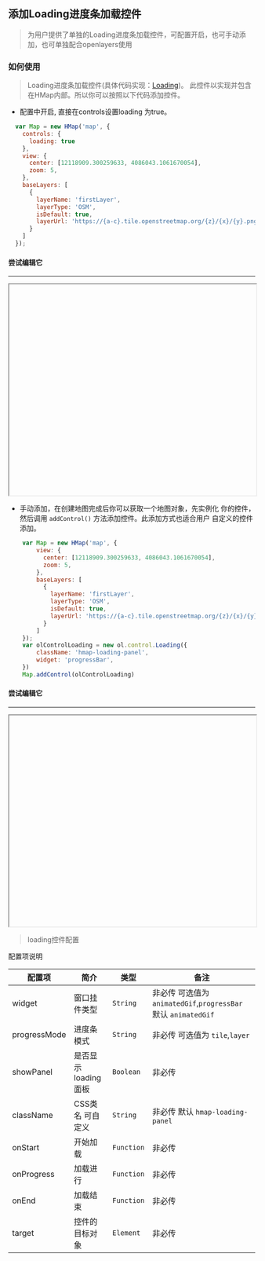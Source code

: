 ## 添加Loading进度条加载控件

> 为用户提供了单独的Loading进度条加载控件，可配置开启，也可手动添加，也可单独配合openlayers使用

### 如何使用

> Loading进度条加载控件(具体代码实现：[Loading](https://github.com/sakitam-fdd/ol-extent/blob/master/src/control/Loading.js))。
  此控件以实现并包含在HMap内部。所以你可以按照以下代码添加控件。

* 配置中开启, 直接在controls设置loading 为true。

```javascript
  var Map = new HMap('map', {
    controls: {
      loading: true
    },
    view: {
      center: [12118909.300259633, 4086043.1061670054],
      zoom: 5,
    },
    baseLayers: [
      {
        layerName: 'firstLayer',
        layerType: 'OSM',
        isDefault: true,
        layerUrl: 'https://{a-c}.tile.openstreetmap.org/{z}/{x}/{y}.png'
      }
    ]
  });
```

#### 尝试编辑它
---
<iframe width="100%" height="430"></iframe>

* 手动添加，在创建地图完成后你可以获取一个地图对象，先实例化
  你的控件，然后调用 ``addControl()`` 方法添加控件。此添加方式也适合用户
  自定义的控件添加。

```javascript
    var Map = new HMap('map', {
        view: {
          center: [12118909.300259633, 4086043.1061670054],
          zoom: 5,
        },
        baseLayers: [
          {
            layerName: 'firstLayer',
            layerType: 'OSM',
            isDefault: true,
            layerUrl: 'https://{a-c}.tile.openstreetmap.org/{z}/{x}/{y}.png'
          }
        ]
    });
    var olControlLoading = new ol.control.Loading({
        className: 'hmap-loading-panel',
        widget: 'progressBar',
    })
    Map.addControl(olControlLoading)
```

#### 尝试编辑它
---
<iframe width="100%" height="430"></iframe>

> loading控件配置

配置项说明

| 配置项 | 简介 | 类型 | 备注 |
| --- | --- |--- | --- |
| widget | 窗口挂件类型 | `String` | 非必传 可选值为`animatedGif`,`progressBar` 默认 `animatedGif`|
| progressMode | 进度条模式 | `String` | 非必传 可选值为 `tile`,`layer` |
| showPanel | 是否显示loading面板 | `Boolean` | 非必传 |
| className | CSS类名 可自定义 | `String` | 非必传 默认 ```hmap-loading-panel``` |
| onStart | 开始加载 | `Function` | 非必传 |
| onProgress | 加载进行 | `Function` | 非必传 |
| onEnd | 加载结束 | `Function` | 非必传 |
| target | 控件的目标对象 | `Element` | 非必传 |
